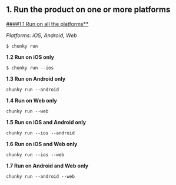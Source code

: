 ## 1. Run the product on one or more platforms

[####1.1 Run on all the platforms**](#run)

*Platforms: iOS, Android, Web*

```
$ chunky run 
```

**1.2 Run on iOS only**

```
$ chunky run --ios
```

**1.3 Run on Android only**

```
chunky run --android
```

**1.4 Run on Web only**

```
chunky run --web
```

**1.5 Run on iOS and Android only**

```
chunky run --ios --android
```

**1.6 Run on iOS and Web only**

```
chunky run --ios --web
```

**1.7 Run on Android and Web only**

```
chunky run --android --web
```
 
